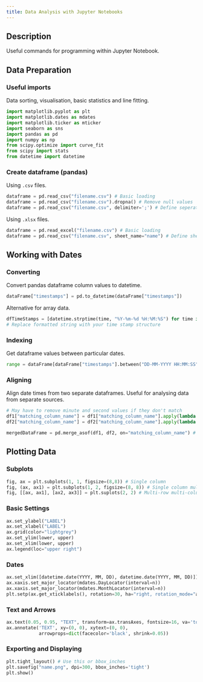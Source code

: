```yaml
---
title: Data Analysis with Jupyter Notebooks
---
```


## Description
Useful commands for programming within Jupyter Notebook.

## Data Preparation
### Useful imports
Data sorting, visualisation, basic statistics and line fitting.
```python
import matplotlib.pyplot as plt
import matplotlib.dates as mdates
import matplotlib.ticker as mticker
import seaborn as sns
import pandas as pd
import numpy as np
from scipy.optimize import curve_fit
from scipy import stats
from datetime import datetime
```

### Create dataframe (pandas)
Using ``.csv`` files.
```python
dataframe = pd.read_csv("filename.csv") # Basic loading
dataframe = pd.read_csv("filename.csv").dropna() # Remove null values
dataframe = pd.read_csv("filename.csv", delimiter=';') # Define seperator
```

Using ``.xlsx`` files.
```python
dataframe = pd.read_excel("filename.csv") # Basic loading
dataframe = pd.read_csv("filename.csv", sheet_name="name") # Define sheet name
```

## Working with Dates
### Converting
Convert pandas dataframe column values to datetime.
```python 
dataFrame["timestamps"] = pd.to_datetime(dataFrame["timestamps"])
```
Alternative for array data.
```python
dfTimeStamps = [datetime.strptime(time, "%Y-%m-%d %H:%M:%S") for time in dataFrame["timestamps"]]
# Replace formatted string with your time stamp structure
```
### Indexing
Get dataframe values between particular dates.
```python
range = dataFrame[dataFrame["timestamps"].between("DD-MM-YYYY HH:MM:SS", "DD-MM-YYYY HH:MM:SS")]
```

### Aligning
Align date times from two separate dataframes. Useful for analysing data from separate sources.
```python
# May have to remove minute and second values if they don't match
df1["matching_column_name"] = df1["matching_column_name"].apply(lambda t: t.replace(minute=0, second=0))
df2["matching_column_name"] = df2["matching_column_name"].apply(lambda t: t.replace(minute=0, second=0))

mergedDataFrame = pd.merge_asof(df1, df2, on="matching_column_name") # This will drop any values that don't match
```

## Plotting Data
### Subplots
```python
fig, ax = plt.subplots(1, 1, figsize=(8,8)) # Single column
fig, (ax, ax1) = plt.subplots(1, 2, figsize=(8, 8)) # Single column multiple plots
fig, [[ax, ax1], [ax2, ax3]] = plt.suplots(2, 2) # Multi-row multi-column 
```

### Basic Settings
```python
ax.set_ylabel("LABEL")
ax.set_xlabel("LABEL")
ax.grid(color="lightgrey")
ax.set_ylim(lower, upper)
ax.set_xlim(lower, upper)
ax.legend(loc="upper right")
```

### Dates
```python
ax.set_xlim([datetime.date(YYYY, MM, DD), datetime.date(YYYY, MM, DD)])
ax.xaxis.set_major_locator(mdates.DayLocator(interval=n))
ax.xaxis.set_major_locator(mdates.MonthLocator(interval=n))
plt.setp(ax.get_xticklabels(), rotation=30, ha="right, rotation_mode="anchor")
```

### Text and Arrows
```python
ax.text(0.05, 0.95, "TEXT", transform=ax.transAxes, fontsize=16, va='top')
ax.annotate('TEXT', xy=(0, 0), xytext=(0, 0),
            arrowprops=dict(facecolor='black', shrink=0.05))
```

### Exporting and Displaying 
```python
plt.tight_layout() # Use this or bbox_inches
plt.savefig("name.png", dpi=300, bbox_inches='tight')
plt.show()
```


